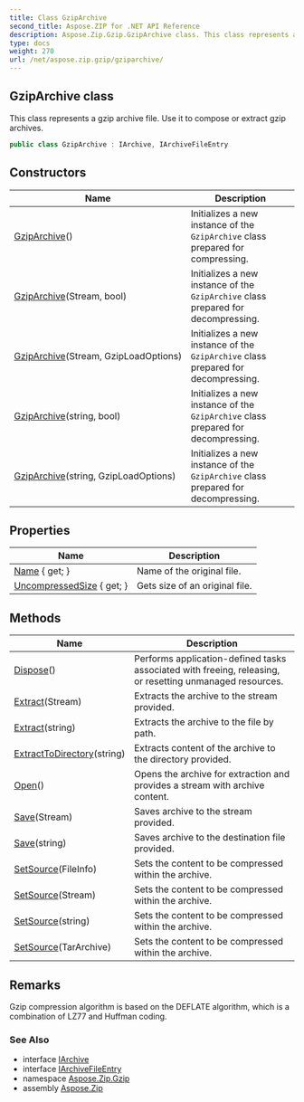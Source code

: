 ```yaml
---
title: Class GzipArchive
second_title: Aspose.ZIP for .NET API Reference
description: Aspose.Zip.Gzip.GzipArchive class. This class represents a gzip archive file. Use it to compose or extract gzip archives
type: docs
weight: 270
url: /net/aspose.zip.gzip/gziparchive/
---
```

## GzipArchive class

This class represents a gzip archive file. Use it to compose or extract gzip archives.

```csharp
public class GzipArchive : IArchive, IArchiveFileEntry
```

## Constructors

| Name | Description |
| --- | --- |
| [GzipArchive](gziparchive/#constructor)() | Initializes a new instance of the `GzipArchive` class prepared for compressing. |
| [GzipArchive](gziparchive/#constructor_2)(Stream, bool) | Initializes a new instance of the `GzipArchive` class prepared for decompressing. |
| [GzipArchive](gziparchive/#constructor_1)(Stream, GzipLoadOptions) | Initializes a new instance of the `GzipArchive` class prepared for decompressing. |
| [GzipArchive](gziparchive/#constructor_4)(string, bool) | Initializes a new instance of the `GzipArchive` class prepared for decompressing. |
| [GzipArchive](gziparchive/#constructor_3)(string, GzipLoadOptions) | Initializes a new instance of the `GzipArchive` class prepared for decompressing. |

## Properties

| Name | Description |
| --- | --- |
| [Name](../../aspose.zip.gzip/gziparchive/name/) { get; } | Name of the original file. |
| [UncompressedSize](../../aspose.zip.gzip/gziparchive/uncompressedsize/) { get; } | Gets size of an original file. |

## Methods

| Name | Description |
| --- | --- |
| [Dispose](../../aspose.zip.gzip/gziparchive/dispose/)() | Performs application-defined tasks associated with freeing, releasing, or resetting unmanaged resources. |
| [Extract](../../aspose.zip.gzip/gziparchive/extract/#extract_1)(Stream) | Extracts the archive to the stream provided. |
| [Extract](../../aspose.zip.gzip/gziparchive/extract/#extract)(string) | Extracts the archive to the file by path. |
| [ExtractToDirectory](../../aspose.zip.gzip/gziparchive/extracttodirectory/)(string) | Extracts content of the archive to the directory provided. |
| [Open](../../aspose.zip.gzip/gziparchive/open/)() | Opens the archive for extraction and provides a stream with archive content. |
| [Save](../../aspose.zip.gzip/gziparchive/save/#save)(Stream) | Saves archive to the stream provided. |
| [Save](../../aspose.zip.gzip/gziparchive/save/#save_1)(string) | Saves archive to the destination file provided. |
| [SetSource](../../aspose.zip.gzip/gziparchive/setsource/#setsource_1)(FileInfo) | Sets the content to be compressed within the archive. |
| [SetSource](../../aspose.zip.gzip/gziparchive/setsource/#setsource_2)(Stream) | Sets the content to be compressed within the archive. |
| [SetSource](../../aspose.zip.gzip/gziparchive/setsource/#setsource_3)(string) | Sets the content to be compressed within the archive. |
| [SetSource](../../aspose.zip.gzip/gziparchive/setsource/#setsource)(TarArchive) | Sets the content to be compressed within the archive. |

## Remarks

Gzip compression algorithm is based on the DEFLATE algorithm, which is a combination of LZ77 and Huffman coding.

### See Also

* interface [IArchive](../../aspose.zip/iarchive/)
* interface [IArchiveFileEntry](../../aspose.zip/iarchivefileentry/)
* namespace [Aspose.Zip.Gzip](../../aspose.zip.gzip/)
* assembly [Aspose.Zip](../../)


